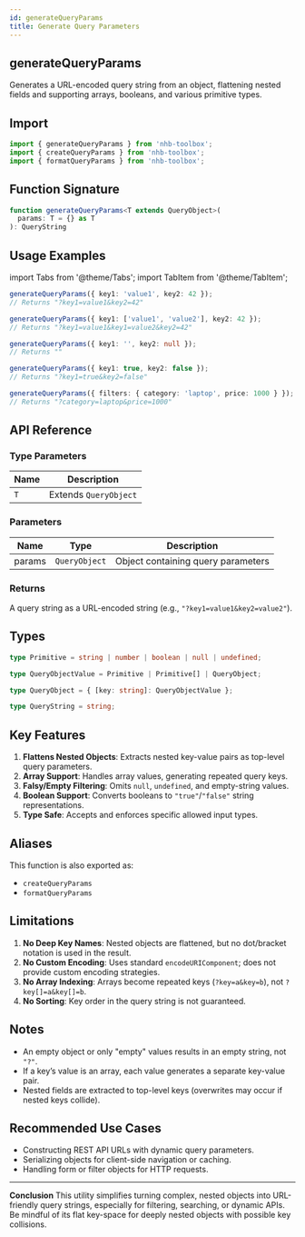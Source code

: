 ```yaml
---
id: generateQueryParams  
title: Generate Query Parameters  
---
```


## generateQueryParams  

Generates a URL-encoded query string from an object, flattening nested fields and supporting arrays, booleans, and various primitive types.

## Import

```typescript
import { generateQueryParams } from 'nhb-toolbox';
import { createQueryParams } from 'nhb-toolbox';
import { formatQueryParams } from 'nhb-toolbox';
```

## Function Signature

```typescript
function generateQueryParams<T extends QueryObject>(
  params: T = {} as T
): QueryString
```

## Usage Examples

import Tabs from '@theme/Tabs';
import TabItem from '@theme/TabItem';

<Tabs>
<TabItem value="Basic" label="Basic">

```typescript
generateQueryParams({ key1: 'value1', key2: 42 });
// Returns "?key1=value1&key2=42"
```

</TabItem>
<TabItem value="Array" label="Array Values">

```typescript
generateQueryParams({ key1: ['value1', 'value2'], key2: 42 });
// Returns "?key1=value1&key1=value2&key2=42"
```

</TabItem>
<TabItem value="Empty/null" label="Empty & Null Values">

```typescript
generateQueryParams({ key1: '', key2: null });
// Returns ""
```

</TabItem>
<TabItem value="Boolean" label="Boolean Values">

```typescript
generateQueryParams({ key1: true, key2: false });
// Returns "?key1=true&key2=false"
```

</TabItem>
<TabItem value="Nested" label="Nested Object">

```typescript
generateQueryParams({ filters: { category: 'laptop', price: 1000 } });
// Returns "?category=laptop&price=1000"
```

</TabItem>
</Tabs>

## API Reference

### Type Parameters

| Name   | Description                   |
| ------ | ----------------------------- |
| `T`    | Extends `QueryObject`         |

### Parameters

| Name    | Type         | Description                           |
| ------- | ------------ | ------------------------------------- |
| params  | `QueryObject`| Object containing query parameters     |

### Returns

A query string as a URL-encoded string (e.g., `"?key1=value1&key2=value2"`).

## Types

```typescript
type Primitive = string | number | boolean | null | undefined;

type QueryObjectValue = Primitive | Primitive[] | QueryObject;

type QueryObject = { [key: string]: QueryObjectValue };

type QueryString = string;
```

## Key Features

1. **Flattens Nested Objects**: Extracts nested key-value pairs as top-level query parameters.
2. **Array Support**: Handles array values, generating repeated query keys.
3. **Falsy/Empty Filtering**: Omits `null`, `undefined`, and empty-string values.
4. **Boolean Support**: Converts booleans to `"true"`/`"false"` string representations.
5. **Type Safe**: Accepts and enforces specific allowed input types.

## Aliases

This function is also exported as:

- `createQueryParams`
- `formatQueryParams`

## Limitations

1. **No Deep Key Names**: Nested objects are flattened, but no dot/bracket notation is used in the result.
2. **No Custom Encoding**: Uses standard `encodeURIComponent`; does not provide custom encoding strategies.
3. **No Array Indexing**: Arrays become repeated keys (`?key=a&key=b`), not `?key[]=a&key[]=b`.
4. **No Sorting**: Key order in the query string is not guaranteed.

## Notes

- An empty object or only "empty" values results in an empty string, not `"?"`.
- If a key’s value is an array, each value generates a separate key-value pair.
- Nested fields are extracted to top-level keys (overwrites may occur if nested keys collide).

## Recommended Use Cases

- Constructing REST API URLs with dynamic query parameters.
- Serializing objects for client-side navigation or caching.
- Handling form or filter objects for HTTP requests.

---

**Conclusion**
This utility simplifies turning complex, nested objects into URL-friendly query strings, especially for filtering, searching, or dynamic APIs. Be mindful of its flat key-space for deeply nested objects with possible key collisions.
